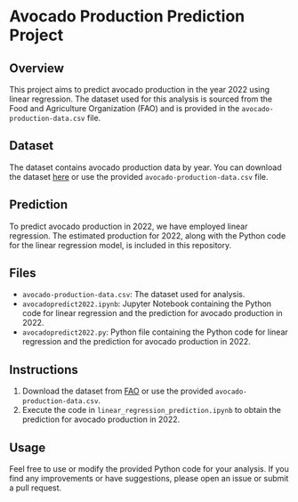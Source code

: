 # Avocado Production Prediction Project

## Overview

This project aims to predict avocado production in the year 2022 using linear regression. The dataset used for this analysis is sourced from the Food and Agriculture Organization (FAO) and is provided in the `avocado-production-data.csv` file.

## Dataset

The dataset contains avocado production data by year. You can download the dataset [here](http://www.fao.org/faostat/en/#data/QCLinks) or use the provided `avocado-production-data.csv` file.

## Prediction

To predict avocado production in 2022, we have employed linear regression. The estimated production for 2022, along with the Python code for the linear regression model, is included in this repository.

## Files

- `avocado-production-data.csv`: The dataset used for analysis.
- `avocadopredict2022.ipynb`: Jupyter Notebook containing the Python code for linear regression and the prediction for avocado production in 2022.
- `avocadopredict2022.py`: Python file containing the Python code for linear regression and the prediction for avocado production in 2022.

## Instructions

1. Download the dataset from [FAO](http://www.fao.org/faostat/en/#data/QCLinks) or use the provided `avocado-production-data.csv`.
2. Execute the code in `linear_regression_prediction.ipynb` to obtain the prediction for avocado production in 2022.

## Usage

Feel free to use or modify the provided Python code for your analysis. If you find any improvements or have suggestions, please open an issue or submit a pull request.

